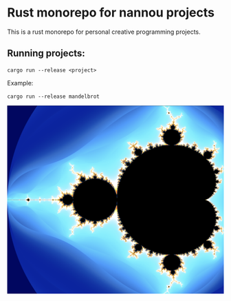 # Rust monorepo for nannou projects

This is a rust monorepo for personal creative programming projects.

## Running projects:

```
cargo run --release <project>
```

Example:

```
cargo run --release mandelbrot
```

![Mandelbrot](assets/mbrot.png)
